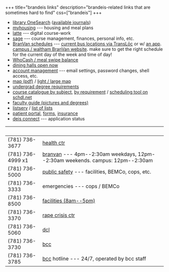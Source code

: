+++
title="brandeis links"
description="brandeis-related links that are sometimes hard to find"
css=["brandeis"]
+++

* [library OneSearch] \([available journals])
* [myhousing] --- housing and meal plans
* [latte] --- digital course-work
* [sage] --- course management, finances, personal info, etc.
* [BranVan schedules] --- [current bus locations via TransLōc][transloc] or w/
  [an app]. [campus / waltham BranVan website][branvan]. make sure to get the
  right schedule for the current day of the week and time of day!
* [WhoCash / meal swipe balance]
* [dining halls open now]
* [account management] --- email settings, password changes, shell access,
  etc.
* [map (pdf)] / [light / large map]
* [undergrad degree requirements]
* [course catalogue by subject], [by requirement] / [scheduling tool on
  schdl.net]
* [faculty guide (pictures and degrees)]
* [listserv] / [list of lists]
* [patient portal], [forms], [insurance]
* [deis connect] --- application status

                  |  
------------------|-------------------
(781) 736-3677    | [health ctr]
(781) 736-4999 x1 | [branvan] --- 4pm--2:30am weekdays, 12pm--2:30am weekends. campus: 12pm--2:30am
(781) 736-5000    | [public safety] --- facilities, BEMCo, cops, etc.
(781) 736-3333    | emergencies --- cops / BEMCo
(781) 736-8500    | [facilities (8am--5pm)]
(781) 736-3370    | [rape crisis ctr]
(781) 736-5060    | [dcl]
(781) 736-3730    | [bcc]
(781) 736-3785    | [bcc] hotline --- 24/7, operated by bcc staff

[library OneSearch]: http://search.library.brandeis.edu/primo_library/libweb/action/search.do?vid=BRAND
[available journals]: http://scholar.brandeis.edu/V?RN=827099071
[myhousing]: https://brandeis.datacenter.adirondacksolutions.com/BRANDEIS_THDSS_PROD
[latte]: https://moodle2.brandeis.edu/my/
[sage]: https://sage.brandeis.edu/psp/CPROD90/EMPLOYEE/HRMS/s/WEBLIB_BR_SSO.ISCRIPT1.FieldFormula.iScript_redirectBRSSO
[BranVan schedules]: http://www.brandeis.edu/publicsafety/van-shuttle/index.html
[transloc]: https://brandeis.transloc.com/
[an app]: http://translocrider.com/
[branvan]: https://branvan.brandeis.edu/about.php
[WhoCash / meal swipe balance]: https://get.cbord.com/whocash/full/login.php
[dining halls open now]: https://brandeis.sodexomyway.com/dining-choices/opennow.html
[account management]: https://identity.brandeis.edu/identity-manage/
[map (pdf)]: https://www.brandeis.edu/gradstudent/images/Campus%20Map%202015.pdf
[light / large map]: http://necsi.edu/wiki/images/0/06/CampusMap.pdf
[undergrad degree requirements]: http://www.brandeis.edu/advising/firstyears/academics/requirements.html
[course catalogue by subject]: http://registrar-prod.unet.brandeis.edu/course/schedule/registrar/index
[by requirement]: http://registrar-prod.unet.brandeis.edu/registrar/schedule/search
[scheduling tool on schdl.net]: https://brandeis.schdl.net/
[faculty guide (pictures and degrees)]: https://www.brandeis.edu/facultyguide/arts-sciences.html
[listserv]: https://lists.brandeis.edu/wws
[list of lists]: https://lists.brandeis.edu/wws/lists
[patient portal]: https://brandeis.medicatconnect.com/
[forms]: http://www.brandeis.edu/health/Forms/
[insurance]: https://www.universityhealthplans.com/letters/letter.cgi?group_id=299
[deis connect]: https://admissions.brandeis.edu/apply/status
[health ctr]: http://www.brandeis.edu/health/
[public safety]: http://www.brandeis.edu/publicsafety/
[facilities (8am--5pm)]: http://www.brandeis.edu/facilities/
[rape crisis ctr]: https://www.brandeis.edu/rape-crisis-center/
[dcl]: https://www.brandeis.edu/dcl/
[bcc]: https://www.brandeis.edu/counseling/
